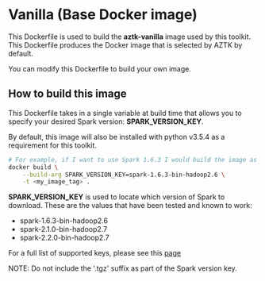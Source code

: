 # Vanilla (Base Docker image)

This Dockerfile is used to build the __aztk-vanilla__ image used by this toolkit. This Dockerfile produces the Docker image that is selected by AZTK by default.

You can modify this Dockerfile to build your own image. 

## How to build this image
This Dockerfile takes in a single variable at build time that allows you to specify your desired Spark version: **SPARK_VERSION_KEY**.

By default, this image will also be installed with python v3.5.4 as a requirement for this toolkit.

```sh
# For example, if I want to use Spark 1.6.3 I would build the image as follows:
docker build \
    --build-arg SPARK_VERSION_KEY=spark-1.6.3-bin-hadoop2.6 \
    -t <my_image_tag> .
```

**SPARK_VERSION_KEY** is used to locate which version of Spark to download. These are the values that have been tested and known to work:
- spark-1.6.3-bin-hadoop2.6
- spark-2.1.0-bin-hadoop2.7
- spark-2.2.0-bin-hadoop2.7

For a full list of supported keys, please see this [page](https://d3kbcqa49mib13.cloudfront.net)

NOTE: Do not include the '.tgz' suffix as part of the Spark version key.

